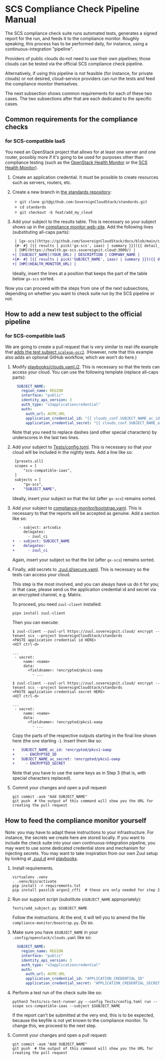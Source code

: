 # SCS Compliance Check Pipeline Manual

The SCS compliance check suite runs automated tests, generates a signed report for the run, and feeds it to
the compliance monitor. Roughly speaking, this process has to be performed daily, for instance, using a
continuous-integration "pipeline".

Providers of public clouds do not need to use their own pipelines; those clouds can be tested via the
official SCS compliance check pipeline.

Alternatively, if using this pipeline is not feasible (for instance, for private clouds) or not desired,
cloud-service providers can run the tests and feed the compliance monitor themselves.

The next subsection shows common requirements for each of these two cases. The two subsections after that
are each dedicated to the specific cases.

## Common requirements for the compliance checks

### for SCS-compatible IaaS

You need an OpenStack project that allows for at least one server and one router, possibly more if it's going
to be used for purposes other than compliance testing (such as the
[OpenStack Health Monitor](https://github.com/SovereignCloudStack/openstack-health-monitor) or the
[SCS Health Monitor](https://github.com/SovereignCloudStack/scs-health-monitor)).

1. Create an application credential. It must be possible to create resources such as servers, routers, etc.

2. Create a new branch in [the standards repository](https://github.com/SovereignCloudStack/standards):

    - `git clone git@github.com:SovereignCloudStack/standards.git`
    - `cd standards`
    - `git checkout -b feat/add_my_cloud`

3. Add your subject to the results table. This is necessary so your subject shows up in the
   [compliance monitor web-site](https://compliance.sovereignit.cloud/page/table). Add the following lines
   (substituting all-caps parts):

   ```diff
    | [gx-scs](https://github.com/SovereignCloudStack/docs/blob/main/community/cloud-resources/plusserver-gx-scs.md) | Dev environment provided for SCS & GAIA-X context | plusserver GmbH |
    {#- #} [{{ results | pick('gx-scs', iaas) | summary }}]({{ detail_url('gx-scs', iaas) }}) {# -#}
    | [HM](https://health.gx-scs.sovereignit.cloud:3000/) |
   +| [SUBJECT_NAME](YOUR_URL) | DESCRIPTION | COMPANY_NAME |
   +{#- #} [{{ results | pick('SUBJECT_NAME', iaas) | summary }}]({{ detail_url('SUBJECT_NAME', iaas) }}) {# -#}
   +| [HM](HEALTH_MONITOR_URL) |
   ```

   Ideally, insert the lines at a position that keeps the part of the table below `gx-scs` sorted.

Now you can proceed with the steps from one of the next subsections, depending on whether you want to
check suite run by the SCS pipeline or not.

## How to add a new test subject to the official pipeline

### for SCS-compatible IaaS

We are going to create a pull request that is very similar to real-life example that
[adds the test subject `scaleup-occ2`](https://github.com/SovereignCloudStack/standards/pull/797).
(However, note that this example also adds an optional GitHub workflow, which we won't do here.)

1. Modify [playbooks/clouds.yaml.j2](https://github.com/SovereignCloudStack/standards/blob/main/playbooks/clouds.yaml.j2).
   This is necessary so that the tests can access your cloud.
   You can use the following template (replace all-caps parts):

   ```yaml
     SUBJECT_NAME:
       region_name: REGION
       interface: "public"
       identity_api_version: 3
       auth_type: "v3applicationcredential"
       auth:
         auth_url: AUTH_URL
         application_credential_id: "{{ clouds_conf.SUBJECT_NAME_ac_id }}"
         application_credential_secret: "{{ clouds_conf.SUBJECT_NAME_a_ac_secret }}"
    ```

   Note that you need to replace dashes (and other special characters) by underscores in the last two lines.

2. Add your subject to [Tests/config.toml](https://github.com/SovereignCloudStack/standards/blob/main/Tests/config.toml).
   This is necessary so that your cloud will be included in the nightly tests. Add a line like so:

   ```diff
    [presets.all]
    scopes = [
        "scs-compatible-iaas",
    ]
    subjects = [
        "gx-scs",
   +    "SUBJECT_NAME",
   ```

   Ideally, insert your subject so that the list (after `gx-scs`) remains sorted.

3. Add your subject to [compliance-monitor/bootstrap.yaml](https://github.com/SovereignCloudStack/standards/blob/main/compliance-monitor/bootstrap.yaml).
   This is necessary to that the reports will be accepted as genuine. Add a section like so:

   ```diff
      - subject: artcodix
        delegates:
          - zuul_ci
   +  - subject: SUBJECT_NAME
   +    delegates:
   +      - zuul_ci
   ```

   Again, insert your subject so that the list (after `gx-scs`) remains sorted.

4. Finally, add secrets to [.zuul.d/secure.yaml](https://github.com/SovereignCloudStack/standards/blob/main/.zuul.d/secure.yaml).
   This is necessary so the tests can access your cloud.

   This step is the most involved, and you can always have us do it for you; in that case, please send us
   the application credential id and secret via an encrypted channel, e.g. Matrix.

   To proceed, you need `zuul-client` installed:

   ```shell
   pipx install zuul-client
   ```

   Then you can execute:

   ```shell
   $ zuul-client --zuul-url https://zuul.sovereignit.cloud/ encrypt --tenant scs --project SovereignCloudStack/standards
   <PASTE application credential id HERE>
   <HIT ctrl-d>

   ...
    - secret:
        name: <name>
        data:
          <fieldname>: !encrypted/pkcs1-oaep
            - ...

   $ zuul-client --zuul-url https://zuul.sovereignit.cloud/ encrypt --tenant scs --project SovereignCloudStack/standards
   <PASTE application credential secret HERE>
   <HIT ctrl-d>

   ...
    - secret:
        name: <name>
        data:
          <fieldname>: !encrypted/pkcs1-oaep
            - ...
   ```

   Copy the parts of the respective outputs starting in the final line shown here (the one starting `-`).
   Insert them like so:

   ```diff
   +   SUBJECT_NAME_ac_id: !encrypted/pkcs1-oaep
   +     - ENCRYPTED_ID
   +   SUBJECT_NAME_ac_secret: !encrypted/pkcs1-oaep
   +     - ENCRYPTED_SECRET
   ```

   Note that you have to use the same keys as in Step 3 (that is, with special characters replaced).

5. Commit your changes and open a pull request:

   ```shell
   git commit -asm "Add SUBJECT_NAME"
   git push  # the output of this command will show you the URL for creating the pull request
   ```

## How to feed the compliance monitor yourself

Note: you may have to adapt these instructions to your infrastructure. For instance, the secrets
we create here are stored locally. If you want to include the check suite into your own
continuous-integration pipeline, you may want to use some dedicated credential store and mechanism for
injecting secrets. You may want to take inspiration from our own Zuul setup by looking at
[.zuul.d](https://github.com/SovereignCloudStack/standards/tree/main/.zuul.d) and
[playbooks](https://github.com/SovereignCloudStack/standards/tree/main/playbooks).

1. Install requirements.

   ```shell
   virtualenv .venv
   . .venv/bin/activate
   pip install -r requirements.txt
   pip install passlib argon2_cffi  # these are only needed for step 2
   ```

2. Run our support script (substitute `$SUBJECT_NAME` appropriately):

   ```shell
   Tests/add_subject.py $SUBJECT_NAME
   ```

   Follow the instructions.
   At the end, it will tell you to amend the file `compliance-monitor/boostrap.py`. Do so.

3. Make sure you have `$SUBJECT_NAME` in your `.config/openstack/clouds.yaml` like so:

   ```yaml
     SUBJECT_NAME:
       region_name: REGION
       interface: "public"
       identity_api_version: 3
       auth_type: "v3applicationcredential"
       auth:
         auth_url: AUTH_URL
         application_credential_id: "APPLICATION_CREDENTIAL_ID"
         application_credential_secret: "APPLICATION_CREDENTIAL_SECRET"
   ```

4. Perform a test run of the check suite like so:

   ```shell
   python3 Tests/scs-test-runner.py --config Tests/config.toml run --scope scs-compatible-iaas --subject $SUBJECT_NAME
   ```

   If the report can't be submitted at the very end, this is to be expected, because the keyfile is not yet
   known to the compliance monitor. To change this, we proceed to the next step.

5. Commit your changes and open a pull request:

   ```shell
   git commit -asm "Add SUBJECT_NAME"
   git push  # the output of this command will show you the URL for creating the pull request
   ```
